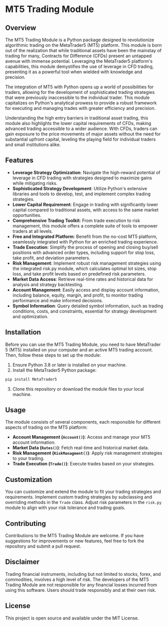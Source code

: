  
# MT5 Trading Module

## Overview

The MT5 Trading Module is a Python package designed to revolutionize algorithmic trading on the MetaTrader5 (MT5) platform. This module is born out of the realization that while traditional assets have been the mainstay of trading for many, Contracts for Difference (CFDs) present an untapped avenue with immense potential. Leveraging the MetaTrader5 platform's capabilities, this module demystifies the use of leverage in CFD trading, presenting it as a powerful tool when wielded with knowledge and precision.

The integration of MT5 with Python opens up a world of possibilities for traders, allowing for the development of sophisticated trading strategies that were previously inaccessible to the individual trader. This module capitalizes on Python's analytical prowess to provide a robust framework for executing and managing trades with greater efficiency and precision.

Understanding the high entry barriers in traditional asset trading, this module also highlights the lower capital requirements of CFDs, making advanced trading accessible to a wider audience. With CFDs, traders can gain exposure to the price movements of major assets without the need for substantial upfront capital, leveling the playing field for individual traders and small institutions alike.


## Features

- **Leverage Strategy Optimization**: Navigate the high-reward potential of leverage in CFD trading with strategies designed to maximize gains while mitigating risks.
- **Sophisticated Strategy Development**: Utilize Python's extensive libraries and tools to develop, test, and implement complex trading strategies.
- **Lower Capital Requirement**: Engage in trading with significantly lower capital compared to traditional assets, with access to the same market opportunities.
- **Comprehensive Trading Toolkit**: From trade execution to risk management, this module offers a complete suite of tools to empower traders at all levels.
- **Free and Integrated Platform**: Benefit from the no-cost MT5 platform, seamlessly integrated with Python for an enriched trading experience.
- **Trade Execution**: Simplify the process of opening and closing buy/sell positions with advanced order types, including support for stop loss, take profit, and deviation parameters.
- **Risk Management**: Implement robust risk management strategies using the integrated risk.py module, which calculates optimal lot sizes, stop loss, and take profit levels based on predefined risk parameters.
- **Market Data Access**: Retrieve real-time rates and historical data for analysis and strategy backtesting.
- **Account Management**: Easily access and display account information, including balance, equity, margin, and profit, to monitor trading performance and make informed decisions.
- **Symbol Information**: Query detailed symbol information, such as trading conditions, costs, and constraints, essential for strategy development and optimization.

## Installation

Before you can use the MT5 Trading Module, you need to have MetaTrader 5 (MT5) installed on your computer and an active MT5 trading account. Then, follow these steps to set up the module:

1. Ensure Python 3.8 or later is installed on your machine.
2. Install the MetaTrader5 Python package:

```bash
pip install MetaTrader5
```

3. Clone this repository or download the module files to your local machine.

## Usage

The module consists of several components, each responsible for different aspects of trading on the MT5 platform:

- **Account Management (`Account()`)**: Access and manage your MT5 account information.
- **Market Data (`Rates()`)**: Fetch real-time and historical market data.
- **Risk Management (`RiskManagment()`)**: Apply risk management strategies to your trading.
- **Trade Execution (`Trade()`)**: Execute trades based on your strategies.

## Customization

You can customize and extend the module to fit your trading strategies and requirements. Implement custom trading strategies by subclassing and overriding methods in the `Trade` class. Adjust risk parameters in the `risk.py` module to align with your risk tolerance and trading goals.

## Contributing

Contributions to the MT5 Trading Module are welcome. If you have suggestions for improvements or new features, feel free to fork the repository and submit a pull request.

## Disclaimer

Trading financial instruments, including but not limited to stocks, forex, and commodities, involves a high level of risk. The developers of the MT5 Trading Module are not responsible for any financial losses incurred from using this software. Users should trade responsibly and at their own risk.

## License

This project is open source and available under the MIT License.